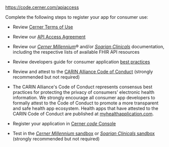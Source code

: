 
https://code.cerner.com/apiaccess

Complete the following steps to register your app for consumer use:

-   Review [Cerner Terms of Use](https://www.cerner.com/terms-of-use)
-   Review our [API Access Agreement](https://code.cerner.com/terms-of-use-new)
-   Review our [_Cerner Millennium_](https://fhir.cerner.com/millennium/overview/)® and/or [_Soarian Clinicals_](https://fhir.cerner.com/soarian/overview/) documentation, including the respective lists of available FHIR API resources
-   Review developers guide for consumer application [best practices](http://fhir.cerner.com/authorization/application-registration-prerequisites/)
-   Review and attest to the [CARIN Alliance Code of Conduct](https://www.carinalliance.com/our-work/trust-framework-and-code-of-conduct/) (strongly recommended but not required)

-   The CARIN Alliance's Code of Conduct represents consensus best practices for protecting the privacy of consumers' electronic health information. We strongly encourage all consumer app developers to formally attest to the Code of Conduct to promote a more transparent and safe health app ecosystem. Health apps that have attested to the CARIN Code of Conduct are published at [myhealthapplication.com](https://myhealthapplication.com/).

-   Register your application in [Cerner _code_ Console](https://code-console.cerner.com/)
-   Test in the [_Cerner Millennium_ sandbox](http://fhir.cerner.com/millennium/r4/#open-sandbox) or [_Soarian Clinicals_ sandbox](http://fhir.cerner.com/soarian/dstu2/#secure-sandbox) (strongly recommended but not required)